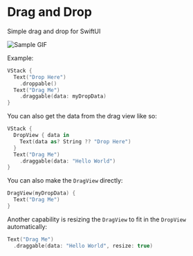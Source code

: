# Drag and Drop

Simple drag and drop for SwiftUI

![Sample GIF](Resources/SampleGIF.gif)

Example:
```swift
VStack {
  Text("Drop Here")
    .droppable()
  Text("Drag Me")
    .draggable(data: myDropData)
}
```

You can also get the data from the drag view like so:
```swift
VStack {
  DropView { data in
    Text(data as? String ?? "Drop Here")
  }
  Text("Drag Me")
    .draggable(data: "Hello World")
}
```

You can also make the `DragView` directly:
```swift
DragView(myDropData) {
  Text("Drag Me")
}
```

Another capability is resizing the `DragView` to fit in the `DropView` automatically:
```swift
Text("Drag Me")
  .draggable(data: "Hello World", resize: true)
```
